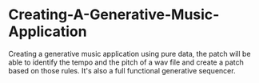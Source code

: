 # Creating-A-Generative-Music-Application
Creating a generative music application using pure data, the patch will be able to identify the tempo and the pitch of a wav file and create a patch based on those rules. It's also a full functional generative sequencer. 
